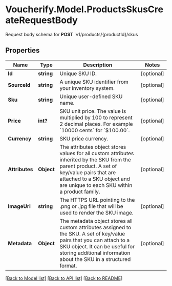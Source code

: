 # Voucherify.Model.ProductsSkusCreateRequestBody
Request body schema for **POST** `v1/products/{productId}/skus

## Properties

Name | Type | Description | Notes
------------ | ------------- | ------------- | -------------
**Id** | **string** | Unique SKU ID. | [optional] 
**SourceId** | **string** | A unique SKU identifier from your inventory system. | [optional] 
**Sku** | **string** | Unique user-defined SKU name. | [optional] 
**Price** | **int?** | SKU unit price. The value is multiplied by 100 to represent 2 decimal places. For example &#x60;10000 cents&#x60; for &#x60;$100.00&#x60;. | [optional] 
**Currency** | **string** | SKU price currency. | [optional] 
**Attributes** | **Object** | The attributes object stores values for all custom attributes inherited by the SKU from the parent product. A set of key/value pairs that are attached to a SKU object and are unique to each SKU within a product family. | [optional] 
**ImageUrl** | **string** | The HTTPS URL pointing to the .png or .jpg file that will be used to render the SKU image. | [optional] 
**Metadata** | **Object** | The metadata object stores all custom attributes assigned to the SKU. A set of key/value pairs that you can attach to a SKU object. It can be useful for storing additional information about the SKU in a structured format. | [optional] 

[[Back to Model list]](../README.md#documentation-for-models) [[Back to API list]](../README.md#documentation-for-api-endpoints) [[Back to README]](../README.md)

